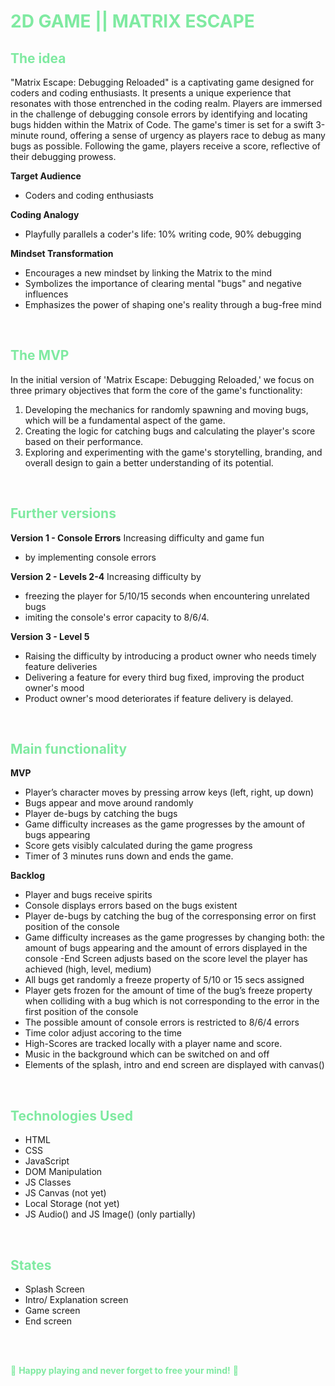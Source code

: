 
# <span style="color: #7FEAA1;"> 2D GAME || MATRIX ESCAPE </span>


## <span style="color: #7FEAA1;"> The idea </span>

"Matrix Escape: Debugging Reloaded" is a captivating game designed for coders and coding enthusiasts. It presents a unique experience that resonates with those entrenched in the coding realm. Players are immersed in the challenge of debugging console errors by identifying and locating bugs hidden within the Matrix of Code. The game's timer is set for a swift 3-minute round, offering a sense of urgency as players race to debug as many bugs as possible. Following the game, players receive a score, reflective of their debugging prowess.

**Target Audience**
- Coders and coding enthusiasts

**Coding Analogy**
- Playfully parallels a coder's life: 10% writing code, 90% debugging

**Mindset Transformation**
- Encourages a new mindset by linking the Matrix to the mind
- Symbolizes the importance of clearing mental "bugs" and negative influences
- Emphasizes the power of shaping one's reality through a bug-free mind

<br>

## <span style="color: #7FEAA1;"> The MVP </span>
In the initial version of 'Matrix Escape: Debugging Reloaded,' we focus on three primary objectives that form the core of the game's functionality:
1) Developing the mechanics for randomly spawning and moving bugs, which will be a fundamental aspect of the game.
2) Creating the logic for catching bugs and calculating the player's score based on their performance.
3) Exploring and experimenting with the game's storytelling, branding, and overall design to gain a better understanding of its potential.

<br>

## <span style="color: #7FEAA1;"> Further versions </span>

**Version 1 - Console Errors**
Increasing difficulty and game fun
- by implementing console errors

**Version 2 - Levels 2-4**
Increasing difficulty by 
- freezing the player for 5/10/15 seconds when encountering unrelated bugs
- imiting the console's error capacity to 8/6/4.

**Version 3 - Level 5**
- Raising the difficulty by introducing a product owner who needs timely feature deliveries
- Delivering a feature for every third bug fixed, improving the product owner's mood
- Product owner's mood deteriorates if feature delivery is delayed.

<br>

## <span style="color: #7FEAA1;"> Main functionality </span>

**MVP**
- Player’s character moves by pressing arrow keys (left, right, up down)
- Bugs appear and move around randomly
- Player de-bugs by catching the bugs
- Game difficulty increases as the game progresses by the amount of bugs appearing
- Score gets visibly calculated during the game progress
- Timer of 3 minutes runs down and ends the game.

**Backlog**
- Player and bugs receive spirits
- Console displays errors based on the bugs existent
- Player de-bugs by catching the bug of the corresponsing error on first position of the console
- Game difficulty increases as the game progresses by changing both: the amount of bugs appearing and the amount of errors displayed in the console
-End Screen adjusts based on the score level the player has achieved (high, level, medium)
- All bugs get randomly a freeze property of 5/10 or 15 secs assigned
- Player gets frozen for the amount of time of the bug’s freeze property when colliding with a bug which is not corresponding to the error in the first position of the console
- The possible amount of console errors is restricted to 8/6/4 errors
- Time color adjust accoring to the time
- High-Scores are tracked locally with a player name and score.
- Music in the background which can be switched on and off
- Elements of the splash, intro and end screen are displayed with canvas()


<br>

## <span style="color: #7FEAA1;"> Technologies Used </span>
- HTML
- CSS
- JavaScript
- DOM Manipulation
- JS Classes
- JS Canvas (not yet)
- Local Storage (not yet)
- JS Audio() and JS Image() (only partially)

<br>

## <span style="color: #7FEAA1;"> States </span>

- Splash Screen
- Intro/ Explanation screen
- Game screen
- End screen

<br>
<br>

<span style="color: #7FEAA1;">💚 **Happy playing and never forget to free your mind!** 💚</span>
